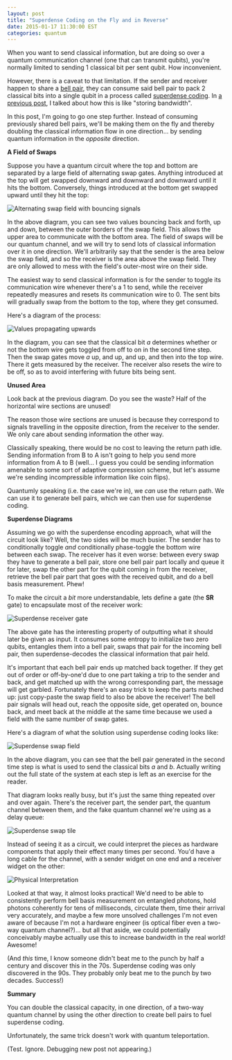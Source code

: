 ```yaml
---
layout: post
title: "Superdense Coding on the Fly and in Reverse"
date: 2015-01-17 11:30:00 EST
categories: quantum
---
```


When you want to send classical information, but are doing so over a quantum communication channel (one that can transmit qubits), you're normally limited to sending 1 classical bit per sent qubit. How inconvenient.

However, there is a caveat to that limitation. If the sender and receiver happen to share a [bell pair](http://en.wikipedia.org/wiki/Bell_state), they can consume said bell pair to pack 2 classical bits into a single qubit in a process called [superdense coding](http://en.wikipedia.org/wiki/Superdense_coding). In [a previous post](http://strilanc.com/quantum/2014/05/03/Storing-Bandwidth-with-Superdense-Coding.html), I talked about how this is like "storing bandwidth".

In this post, I'm going to go one step further. Instead of consuming previously shared bell pairs, we'll be making them on the fly and thereby doubling the classical information flow in one direction... by sending quantum information in the *opposite* direction.

**A Field of Swaps**

Suppose you have a quantum circuit where the top and bottom are separated by a large field of alternating swap gates. Anything introduced at the top will get swapped downward and downward and downward until it hits the bottom. Conversely, things introduced at the bottom get swapped upward until they hit the top:

![Alternating swap field with bouncing signals](http://i.imgur.com/CvQ223O.png)

In the above diagram, you can see two values bouncing back and forth, up and down, between the outer borders of the swap field. This allows the upper area to communicate with the bottom area. The field of swaps will be our quantum channel, and we will try to send lots of classical information over it in one direction. We'll arbitrarily say that the sender is the area below the swap field, and so the receiver is the area above the swap field. They are only allowed to mess with the field's outer-most wire on their side.

The easiest way to send classical information is for the sender to toggle its communication wire whenever there's a 1 to send, while the receiver repeatedly measures and resets its communication wire to 0. The sent bits will gradually swap from the bottom to the top, where they get consumed.

Here's a diagram of the process:

![Values propagating upwards](http://i.imgur.com/e1X9RF1.png)

In the diagram, you can see that the classical bit $a$ determines whether or not the bottom wire gets toggled from off to on in the second time step. Then the swap gates move $a$ up, and up, and up, and then into the top wire. There it gets measured by the receiver. The receiver also resets the wire to be off, so as to avoid interfering with future bits being sent.

**Unused Area**

Look back at the previous diagram. Do you see the waste? Half of the horizontal wire sections are unused!

The reason those wire sections are unused is because they correspond to signals travelling in the opposite direction, from the receiver to the sender. We only care about sending information the other way.

Classically speaking, there would be no cost to leaving the return path idle. Sending information from B to A isn't going to help you send more information from A to B (well... I guess you could be sending information amenable to some sort of adaptive compression scheme, but let's assume we're sending incompressible information like coin flips).

Quantumly speaking (i.e. the case we're in), we *can* use the return path. We can use it to generate bell pairs, which we can then use for superdense coding.

**Superdense Diagrams**

Assuming we go with the superdense encoding approach, what will the circuit look like? Well, the two sides will be much busier. The sender has to conditionally toggle *and* conditionally phase-toggle the bottom wire between each swap. The receiver has it even worse: between every swap they have to generate a bell pair, store one bell pair part locally and queue it for later, swap the other part for the qubit coming in from the receiver, retrieve the bell pair part that goes with the received qubit, and do a bell basis measurement. Phew!

To make the circuit a *bit* more understandable, lets define a gate (the **SR** gate) to encapsulate most of the receiver work:

![Superdense receiver gate](http://i.imgur.com/I7fRlYt.png)

The above gate has the interesting property of outputting what it should later be given as input. It consumes some entropy to initialize two zero qubits, entangles them into a bell pair, swaps that pair for the incoming bell pair, then superdense-decodes the classical information that pair held.

It's important that each bell pair ends up matched back together. If they get out of order or off-by-one'd due to one part taking a trip to the sender and back, and get matched up with the wrong corresponding part, the message will get garbled. Fortunately there's an easy trick to keep the parts matched up: just copy-paste the swap field to also be above the receiver! The bell pair signals will head out, reach the opposite side, get operated on, bounce back, and meet back at the middle at the same time because we used a field with the same number of swap gates.

Here's a diagram of what the solution using superdense coding looks like:

![Superdense swap field](http://i.imgur.com/5R3sSsD.png)

In the above diagram, you can see that the bell pair generated in the second time step is what is used to send the classical bits $a$ and $b$. Actually writing out the full state of the system at each step is left as an exercise for the reader.

That diagram looks really busy, but it's just the same thing repeated over and over again. There's the receiver part, the sender part, the quantum channel between them, and the fake quantum channel we're using as a delay queue:

![Superdense swap tile](http://i.imgur.com/7qLFR9j.png)

Instead of seeing it as a circuit, we could interpret the pieces as hardware components that apply their effect many times per second. You'd have a long cable for the channel, with a sender widget on one end and a receiver widget on the other:

![Physical Interpretation](http://i.imgur.com/ull0Hp7.png)

Looked at that way, it almost looks practical! We'd need to be able to consistently perform bell basis measurement on entangled photons, hold photons coherently for tens of milliseconds, circulate them, time their arrival very accurately, and maybe a few more unsolved challenges I'm not even aware of because I'm not a hardware engineer (is optical fiber even a two-way quantum channel?)... but all that aside, we could potentially conceivably maybe actually use this to increase bandwidth in the real world! Awesome!

(And *this* time, I know someone didn't beat me to the punch by half a century and discover this in the 70s. Superdense coding was only discovered in the 90s. They probably only beat me to the punch by two decades. Success!)

**Summary**

You can double the classical capacity, in one direction, of a two-way quantum channel by using the other direction to create bell pairs to fuel superdense coding.

Unfortunately, the same trick doesn't work with quantum teleportation.

(Test. Ignore. Debugging new post not appearing.)
